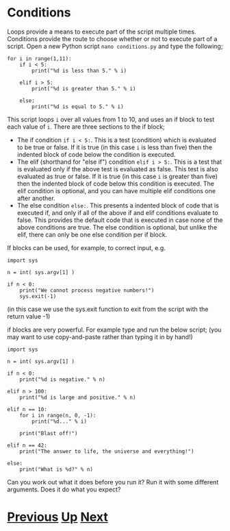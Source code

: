 # Conditions

Loops provide a means to execute part of the script multiple times. Conditions provide the route to choose whether or not to execute part of a script. Open a new Python script `nano conditions.py` and type the following;

    for i in range(1,11):
        if i < 5:
            print("%d is less than 5." % i)
    
        elif i > 5:
            print("%d is greater than 5." % i)
    
        else:
            print("%d is equal to 5." % i)

This script loops `i` over all values from 1 to 10, and uses an if block to test each value of `i`. There are three sections to the if block;

* The if condition `if i < 5:`. This is a test (condition) which is evaluated to be true or false. If it is true (in this case `i` is less than five) then the indented block of code below the condition is executed.
* The elif (shorthand for "else if") condition `elif i > 5:`. This is a test that is evaluated only if the above test is evaluated as false. This test is also evaluated as true or false. If it is true (in this case `i` is greater than five) then the indented block of code below this condition is executed. The elif condition is optional, and you can have multiple elif conditions one after another.
* The else condition `else:`. This presents a indented block of code that is executed if, and only if all of the above if and elif conditions evaluate to false. This provides the default code that is executed in case none of the above conditions are true. The else condition is optional, but unlike the elif, there can only be one else condition per if block.

If blocks can be used, for example, to correct input, e.g.

    import sys
    
    n = int( sys.argv[1] )
    
    if n < 0:
        print("We cannot process negative numbers!")
        sys.exit(-1)

(in this case we use the sys.exit function to exit from the script with the return value -1)

if blocks are very powerful. For example type and run the below script; (you may want to use copy-and-paste rather than typing it in by hand!)

    import sys
    
    n = int( sys.argv[1] )
    
    if n < 0:
        print("%d is negative." % n)
    
    elif n > 100:
        print("%d is large and positive." % n)
    
    elif n == 10:
        for i in range(n, 0, -1):
            print("%d..." % i)
    
        print("Blast off!")
    
    elif n == 42:
        print("The answer to life, the universe and everything!")
    
    else:
        print("What is %d?" % n)

Can you work out what it does before you run it? Run it with some different arguments. Does it do what you expect?

# [Previous](arguments.md) [Up](README.md) [Next](files.md)
